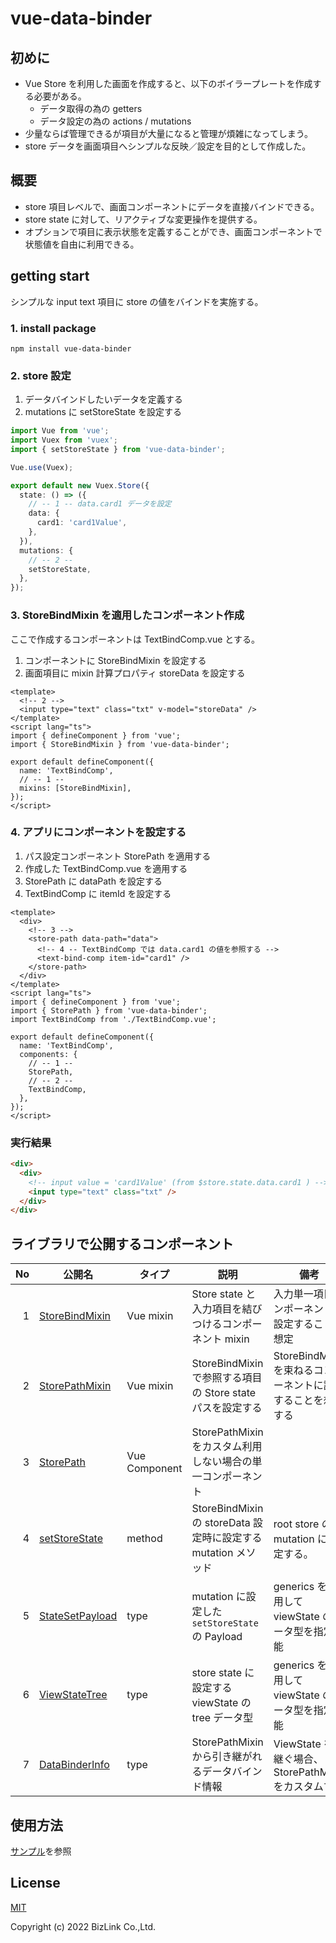 # vue-data-binder

## 初めに

- Vue Store を利用した画面を作成すると、以下のボイラープレートを作成する必要がある。
  - データ取得の為の getters
  - データ設定の為の actions / mutations
- 少量ならば管理できるが項目が大量になると管理が煩雑になってしまう。
- store データを画面項目へシンプルな反映／設定を目的として作成した。

## 概要

- store 項目レベルで、画面コンポーネントにデータを直接バインドできる。
- store state に対して、リアクティブな変更操作を提供する。
- オプションで項目に表示状態を定義することができ、画面コンポーネントで状態値を自由に利用できる。

## getting start

シンプルな input text 項目に store の値をバインドを実施する。

### 1. install package

```shell
npm install vue-data-binder
```

### 2. store 設定

1. データバインドしたいデータを定義する
2. mutations に setStoreState を設定する

```ts
import Vue from 'vue';
import Vuex from 'vuex';
import { setStoreState } from 'vue-data-binder';

Vue.use(Vuex);

export default new Vuex.Store({
  state: () => ({
    // -- 1 -- data.card1 データを設定
    data: {
      card1: 'card1Value',
    },
  }),
  mutations: {
    // -- 2 --
    setStoreState,
  },
});
```

### 3. StoreBindMixin を適用したコンポーネント作成

ここで作成するコンポーネントは TextBindComp.vue とする。

1. コンポーネントに StoreBindMixin を設定する
2. 画面項目に mixin 計算プロパティ storeData を設定する

```vue
<template>
  <!-- 2 -->
  <input type="text" class="txt" v-model="storeData" />
</template>
<script lang="ts">
import { defineComponent } from 'vue';
import { StoreBindMixin } from 'vue-data-binder';

export default defineComponent({
  name: 'TextBindComp',
  // -- 1 --
  mixins: [StoreBindMixin],
});
</script>
```

### 4. アプリにコンポーネントを設定する

1. パス設定コンポーネント StorePath を適用する
2. 作成した TextBindComp.vue を適用する
3. StorePath に dataPath を設定する
4. TextBindComp に itemId を設定する

```vue
<template>
  <div>
    <!-- 3 -->
    <store-path data-path="data">
      <!-- 4 -- TextBindComp では data.card1 の値を参照する -->
      <text-bind-comp item-id="card1" />
    </store-path>
  </div>
</template>
<script lang="ts">
import { defineComponent } from 'vue';
import { StorePath } from 'vue-data-binder';
import TextBindComp from './TextBindComp.vue';

export default defineComponent({
  name: 'TextBindComp',
  components: {
    // -- 1 --
    StorePath,
    // -- 2 --
    TextBindComp,
  },
});
</script>
```

### 実行結果

```html
<div>
  <div>
    <!-- input value = 'card1Value' (from $store.state.data.card1 ) -->
    <input type="text" class="txt" />
  </div>
</div>
```

## ライブラリで公開するコンポーネント

|  No | 公開名                                           | タイプ        | 説明                                                           | 備考                                                          |
| --: | ------------------------------------------------ | ------------- | -------------------------------------------------------------- | ------------------------------------------------------------- |
|   1 | [StoreBindMixin](./src/mixins/StoreBindMixin.ts) | Vue mixin     | Store state と入力項目を結びつけるコンポーネント mixin         | 入力単一項目コンポーネントに設定することを想定                |
|   2 | [StorePathMixin](./src/mixins/StorePathMixin.ts) | Vue mixin     | StoreBindMixin で参照する項目の Store state パスを設定する     | StoreBindMixin を束ねるコンポーネントに設定することを想定する |
|   3 | [StorePath](./src/components/StorePath.ts)       | Vue Component | StorePathMixin をカスタム利用しない場合の単一コンポーネント    |                                                               |
|   4 | [setStoreState](./src/store/StoreControl.ts)     | method        | StoreBindMixin の storeData 設定時に設定する mutation メソッド | root store の mutation に設定する。                           |
|   5 | [StateSetPayload](./src/store/StoreControl.ts)   | type          | mutation に設定した `setStoreState` の Payload                 | generics を利用して viewState のデータ型を指定可能            |
|   6 | [ViewStateTree](./src/store/ViewStateTree.ts)    | type          | store state に設定する viewState の tree データ型              | generics を利用して viewState のデータ型を指定可能            |
|   7 | [DataBinderInfo](./src/mixins/helper.ts)         | type          | StorePathMixin から引き継がれるデータバインド情報              | ViewState を引継ぐ場合、StorePathMixin をカスタムする         |

## 使用方法

[サンプル](./example/)を参照

## License

[MIT](./LICENSE)

Copyright (c) 2022 BizLink Co.,Ltd.
